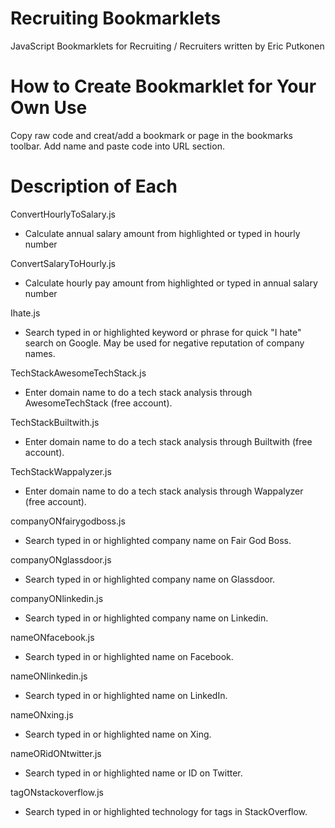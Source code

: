 # Recruiting Bookmarklets
JavaScript Bookmarklets for Recruiting / Recruiters written by Eric Putkonen

# How to Create Bookmarklet for Your Own Use
Copy raw code and creat/add a bookmark or page in the bookmarks toolbar.  Add name and paste code into URL section.

# Description of Each

ConvertHourlyToSalary.js
- Calculate annual salary amount from highlighted or typed in hourly number

ConvertSalaryToHourly.js
- Calculate hourly pay amount from highlighted or typed in annual salary number

Ihate.js
- Search typed in or highlighted keyword or phrase for quick "I hate" search on Google.  May be used for negative reputation of company names.

TechStackAwesomeTechStack.js
- Enter domain name to do a tech stack analysis through AwesomeTechStack (free account).

TechStackBuiltwith.js
- Enter domain name to do a tech stack analysis through Builtwith (free account).

TechStackWappalyzer.js
- Enter domain name to do a tech stack analysis through Wappalyzer (free account).

companyONfairygodboss.js
- Search typed in or highlighted company name on Fair God Boss.

companyONglassdoor.js
- Search typed in or highlighted company name on Glassdoor.

companyONlinkedin.js
- Search typed in or highlighted company name on Linkedin.

nameONfacebook.js
- Search typed in or highlighted name on Facebook.

nameONlinkedin.js
- Search typed in or highlighted name on LinkedIn.

nameONxing.js
- Search typed in or highlighted name on Xing.

nameORidONtwitter.js
- Search typed in or highlighted name or ID on Twitter.

tagONstackoverflow.js
- Search typed in or highlighted technology for tags in StackOverflow.
